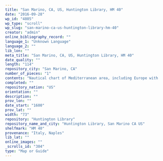 ```yaml
---
title: "San Marino, CA, US, Huntington Library, HM 40"
date: "2016-09-28"
wp_id: "4805"
wp_type: "scroll"
wp_slug: "san-marino-ca-us-huntington-library-hm-40"
creator: "admin"
online_bibliography_record: ""
language_1: "Unknown Language"
language_2: ""
lib_lon: ""
meta_title: "San Marino, CA, US, Huntington Library, HM 40"
date_quality: ""
length: "114"
repository_city: "San Marino, CA"
number_of_pieces: "1"
contents: "Nautical chart of Mediterranean area, including Europe with British Isles and portion of Scandinavia."
completed: ""
repository_nation: "US"
orientation: ""
description: ""
prov_lon: ""
date_start: "1600"
prov_lat: ""
width: "73"
repository: "Huntington Library"
repository_name_and_city: "Huntington Library, San Marino CA US"
shelfmark: "HM 40"
provenance: "Italy, Naples"
lib_lat: ""
online_images: ""
_scrolls_id: "304"
type: "Map or Guide"
---
```



